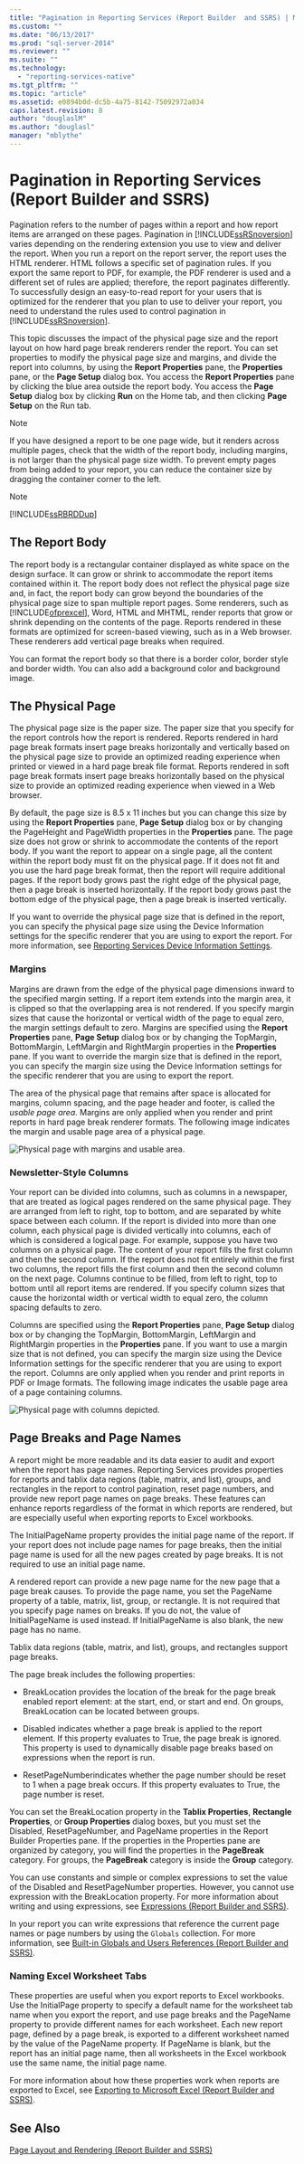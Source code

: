 ```yaml
---
title: "Pagination in Reporting Services (Report Builder  and SSRS) | Microsoft Docs"
ms.custom: ""
ms.date: "06/13/2017"
ms.prod: "sql-server-2014"
ms.reviewer: ""
ms.suite: ""
ms.technology: 
  - "reporting-services-native"
ms.tgt_pltfrm: ""
ms.topic: "article"
ms.assetid: e0894b0d-dc5b-4a75-8142-75092972a034
caps.latest.revision: 8
author: "douglaslM"
ms.author: "douglasl"
manager: "mblythe"
---
```

# Pagination in Reporting Services (Report Builder  and SSRS)
  Pagination refers to the number of pages within a report and how report items are arranged on these pages. Pagination in [!INCLUDE[ssRSnoversion](../includes/ssrsnoversion-md.md)] varies depending on the rendering extension you use to view and deliver the report. When you run a report on the report server, the report uses the HTML renderer. HTML follows a specific set of pagination rules. If you export the same report to PDF, for example, the PDF renderer is used and a different set of rules are applied; therefore, the report paginates differently. To successfully design an easy-to-read report for your users that is optimized for the renderer that you plan to use to deliver your report, you need to understand the rules used to control pagination in [!INCLUDE[ssRSnoversion](../includes/ssrsnoversion-md.md)].  
  
 This topic discusses the impact of the physical page size and the report layout on how hard page break renderers render the report. You can set properties to modify the physical page size and margins, and divide the report into columns, by using the **Report Properties** pane, the **Properties** pane, or the **Page Setup** dialog box. You access the **Report Properties** pane by clicking the blue area outside the report body. You access the **Page Setup** dialog box by clicking **Run** on the Home tab, and then clicking **Page Setup** on the Run tab.  
  
> [!NOTE]  
>  If you have designed a report to be one page wide, but it renders across multiple pages, check that the width of the report body, including margins, is not larger than the physical page size width. To prevent empty pages from being added to your report, you can reduce the container size by dragging the container corner to the left.  
  
> [!NOTE]  
>  [!INCLUDE[ssRBRDDup](../includes/ssrbrddup-md.md)]  
  
## The Report Body  
 The report body is a rectangular container displayed as white space on the design surface. It can grow or shrink to accommodate the report items contained within it. The report body does not reflect the physical page size and, in fact, the report body can grow beyond the boundaries of the physical page size to span multiple report pages. Some renderers, such as [!INCLUDE[ofprexcel](../includes/ofprexcel-md.md)], Word, HTML and MHTML, render reports that grow or shrink depending on the contents of the page. Reports rendered in these formats are optimized for screen-based viewing, such as in a Web browser. These renderers add vertical page breaks when required.  
  
 You can format the report body so that there is a border color, border style and border width. You can also add a background color and background image.  
  
## The Physical Page  
 The physical page size is the paper size. The paper size that you specify for the report controls how the report is rendered. Reports rendered in hard page break formats insert page breaks horizontally and vertically based on the physical page size to provide an optimized reading experience when printed or viewed in a hard page break file format. Reports rendered in soft page break formats insert page breaks horizontally based on the physical size to provide an optimized reading experience when viewed in a Web browser.  
  
 By default, the page size is 8.5 x 11 inches but you can change this size by using the **Report Properties** pane, **Page Setup** dialog box or by changing the PageHeight and PageWidth properties in the **Properties** pane. The page size does not grow or shrink to accommodate the contents of the report body. If you want the report to appear on a single page, all the content within the report body must fit on the physical page. If it does not fit and you use the hard page break format, then the report will require additional pages. If the report body grows past the right edge of the physical page, then a page break is inserted horizontally. If the report body grows past the bottom edge of the physical page, then a page break is inserted vertically.  
  
 If you want to override the physical page size that is defined in the report, you can specify the physical page size using the Device Information settings for the specific renderer that you are using to export the report. For more information, see [Reporting Services Device Information Settings](http://go.microsoft.com/fwlink/?LinkId=102515).  
  
### Margins  
 Margins are drawn from the edge of the physical page dimensions inward to the specified margin setting. If a report item extends into the margin area, it is clipped so that the overlapping area is not rendered. If you specify margin sizes that cause the horizontal or vertical width of the page to equal zero, the margin settings default to zero. Margins are specified using the **Report Properties** pane, **Page Setup** dialog box or by changing the TopMargin, BottomMargin, LeftMargin and RightMargin properties in the **Properties** pane. If you want to override the margin size that is defined in the report, you can specify the margin size using the Device Information settings for the specific renderer that you are using to export the report.  
  
 The area of the physical page that remains after space is allocated for margins, column spacing, and the page header and footer, is called the *usable page area*. Margins are only applied when you render and print reports in hard page break renderer formats. The following image indicates the margin and usable page area of a physical page.  
  
 ![Physical page with margins and usable area.](../../2014/reporting-services/media/rspagemargins.gif "Physical page with margins and usable area.")  
  
### Newsletter-Style Columns  
 Your report can be divided into columns, such as columns in a newspaper, that are treated as logical pages rendered on the same physical page. They are arranged from left to right, top to bottom, and are separated by white space between each column. If the report is divided into more than one column, each physical page is divided vertically into columns, each of which is considered a logical page. For example, suppose you have two columns on a physical page. The content of your report fills the first column and then the second column. If the report does not fit entirely within the first two columns, the report fills the first column and then the second column on the next page. Columns continue to be filled, from left to right, top to bottom until all report items are rendered. If you specify column sizes that cause the horizontal width or vertical width to equal zero, the column spacing defaults to zero.  
  
 Columns are specified using the **Report Properties** pane, **Page Setup** dialog box or by changing the TopMargin, BottomMargin, LeftMargin and RightMargin properties in the **Properties** pane. If you want to use a margin size that is not defined, you can specify the margin size using the Device Information settings for the specific renderer that you are using to export the report. Columns are only applied when you render and print reports in PDF or Image formats. The following image indicates the usable page area of a page containing columns.  
  
 ![Physical page with columns depicted.](../../2014/reporting-services/media/rspagecolumns.gif "Physical page with columns depicted.")  
  
## Page Breaks and Page Names  
 A report might be more readable and its data easier to audit and export when the report has page names. Reporting Services provides properties for reports and tablix data regions (table, matrix, and list), groups, and rectangles in the report to control pagination, reset page numbers, and provide new report page names on page breaks. These features can enhance reports regardless of the format in which reports are rendered, but are especially useful when exporting reports to Excel workbooks.  
  
 The InitialPageName property provides the initial page name of the report. If your report does not include page names for page breaks, then the initial page name is used for all the new pages created by page breaks. It is not required to use an initial page name.  
  
 A rendered report can provide a new page name for the new page that a page break causes. To provide the page name, you set the PageName property of a table, matrix, list, group, or rectangle. It is not required that you specify page names on breaks. If you do not, the value of InitialPageName is used instead. If InitialPageName is also blank, the new page has no name.  
  
 Tablix data regions (table, matrix, and list), groups, and rectangles support page breaks.  
  
 The page break includes the following properties:  
  
-   BreakLocation provides the location of the break for the page break enabled report element: at the start, end, or start and end. On groups, BreakLocation can be located between groups.  
  
-   Disabled indicates whether a page break is applied to the report element. If this property evaluates to True, the page break is ignored. This property is used to dynamically disable page breaks based on expressions when the report is run.  
  
-   ResetPageNumberindicates whether the page number should be reset to 1 when a page break occurs. If this property evaluates to True, the page number is reset.  
  
 You can set the BreakLocation property in the **Tablix Properties**, **Rectangle Properties**, or **Group Properties** dialog boxes, but you must set the Disabled, ResetPageNumber, and PageName properties in the Report Builder Properties pane. If the properties in the Properties pane are organized by category, you will find the properties in the **PageBreak** category. For groups, the **PageBreak** category is inside the **Group** category.  
  
 You can use constants and simple or complex expressions to set the value of the Disabled and ResetPageNumber properties. However, you cannot use expression with the BreakLocation property. For more information about writing and using expressions, see [Expressions &#40;Report Builder and SSRS&#41;](../../2014/reporting-services/expressions-report-builder-and-ssrs.md).  
  
 In your report you can write expressions that reference the current page names or page numbers by using the `Globals` collection. For more information, see [Built-in Globals and Users References &#40;Report Builder and SSRS&#41;](../../2014/reporting-services/built-in-globals-and-users-references-report-builder-and-ssrs.md).  
  
### Naming Excel Worksheet Tabs  
 These properties are useful when you export reports to Excel workbooks. Use the InitialPage property to specify a default name for the worksheet tab name when you export the report, and use page breaks and the PageName property to provide different names for each worksheet. Each new report page, defined by a page break, is exported to a different worksheet named by the value of the PageName property. If PageName is blank, but the report has an initial page name, then all worksheets in the Excel workbook use the same name, the initial page name.  
  
 For more information about how these properties work when reports are exported to Excel, see [Exporting to Microsoft Excel &#40;Report Builder and SSRS&#41;](../../2014/reporting-services/exporting-to-microsoft-excel-report-builder-and-ssrs.md).  
  
## See Also  
 [Page Layout and Rendering &#40;Report Builder and SSRS&#41;](../../2014/reporting-services/page-layout-and-rendering-report-builder-and-ssrs.md)  
  
  